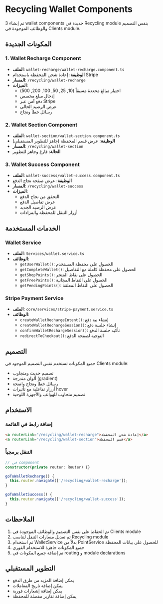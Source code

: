 # Recycling Wallet Components

تم إنشاء 3 wallet components جديدة في Recycling module بنفس التصميم والوظائف الموجودة في Clients module.

## المكونات الجديدة

### 1. Wallet Recharge Component
- **الملف**: `wallet-recharge/wallet-recharge.component.ts`
- **الوظيفة**: إعادة شحن المحفظة باستخدام Stripe
- **المسار**: `/recycling/wallet-recharge`
- **الميزات**:
  - اختيار مبالغ محددة مسبقاً (10, 25, 50, 100, 200, 500)
  - إدخال مبلغ مخصص
  - دفع آمن عبر Stripe
  - عرض الرصيد الحالي
  - رسائل خطأ ونجاح

### 2. Wallet Section Component
- **الملف**: `wallet-section/wallet-section.component.ts`
- **الوظيفة**: عرض قسم المحفظة (جاهز للتطوير المستقبلي)
- **المسار**: `/recycling/wallet-section`
- **الحالة**: فارغ وجاهز للتطوير

### 3. Wallet Success Component
- **الملف**: `wallet-success/wallet-success.component.ts`
- **الوظيفة**: عرض صفحة نجاح الدفع
- **المسار**: `/recycling/wallet-success`
- **الميزات**:
  - التحقق من نجاح الدفع
  - عرض تفاصيل الدفع
  - عرض الرصيد الجديد
  - أزرار التنقل للمحفظة والمزادات

## الخدمات المستخدمة

### Wallet Service
- **الملف**: `Services/wallet.service.ts`
- **الوظائف**:
  - `getUserWallet()`: الحصول على محفظة المستخدم
  - `getCompleteWallet()`: الحصول على محفظة كاملة مع التفاصيل
  - `getShopPoints()`: الحصول على نقاط المتجر
  - `getFreePoints()`: الحصول على النقاط المجانية
  - `getPendingPoints()`: الحصول على النقاط المعلقة

### Stripe Payment Service
- **الملف**: `core/services/stripe-payment.service.ts`
- **الوظائف**:
  - `createWalletRechargeIntent()`: إنشاء نية دفع
  - `createWalletRechargeSession()`: إنشاء جلسة دفع
  - `confirmWalletRechargeSession()`: تأكيد جلسة الدفع
  - `redirectToCheckout()`: التوجيه لصفحة الدفع

## التصميم

جميع المكونات تستخدم نفس التصميم الموجود في Clients module:
- تصميم حديث ومتجاوب
- ألوان متدرجة (gradient)
- رسائل خطأ ونجاح واضحة
- أزرار تفاعلية مع تأثيرات hover
- تصميم متجاوب للهواتف والأجهزة اللوحية

## الاستخدام

### إضافة رابط في القائمة
```html
<a routerLink="/recycling/wallet-recharge">إعادة شحن المحفظة</a>
<a routerLink="/recycling/wallet-section">قسم المحفظة</a>
```

### التنقل برمجياً
```typescript
// في component
constructor(private router: Router) {}

goToWalletRecharge() {
  this.router.navigate(['/recycling/wallet-recharge']);
}

goToWalletSuccess() {
  this.router.navigate(['/recycling/wallet-success']);
}
```

## الملاحظات

1. تم الحفاظ على نفس التصميم والوظائف الموجودة في Clients module
2. تم تعديل مسارات التنقل لتناسب Recycling module
3. تم استخدام WalletService بدلاً من PointService للحصول على بيانات المحفظة
4. جميع المكونات جاهزة للاستخدام الفوري
5. تم إضافة جميع المكونات في routing و module declarations

## التطوير المستقبلي

- يمكن إضافة المزيد من طرق الدفع
- يمكن إضافة تاريخ المعاملات
- يمكن إضافة إشعارات فورية
- يمكن إضافة تقارير مفصلة للمحفظة 